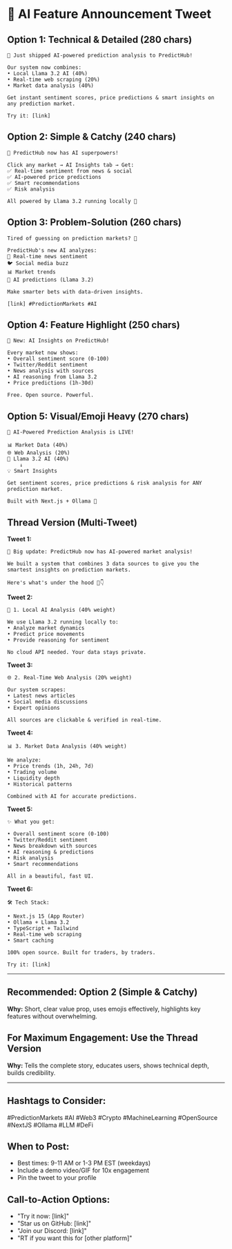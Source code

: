 # 🤖 AI Feature Announcement Tweet

## Option 1: Technical & Detailed (280 chars)
```
🤖 Just shipped AI-powered prediction analysis to PredictHub!

Our system now combines:
• Local Llama 3.2 AI (40%)
• Real-time web scraping (20%)
• Market data analysis (40%)

Get instant sentiment scores, price predictions & smart insights on any prediction market.

Try it: [link]
```

## Option 2: Simple & Catchy (240 chars)
```
🚀 PredictHub now has AI superpowers!

Click any market → AI Insights tab → Get:
✅ Real-time sentiment from news & social
✅ AI-powered price predictions
✅ Smart recommendations
✅ Risk analysis

All powered by Llama 3.2 running locally 🤖
```

## Option 3: Problem-Solution (260 chars)
```
Tired of guessing on prediction markets? 🎯

PredictHub's new AI analyzes:
📰 Real-time news sentiment
🐦 Social media buzz
📊 Market trends
🤖 AI predictions (Llama 3.2)

Make smarter bets with data-driven insights.

[link] #PredictionMarkets #AI
```

## Option 4: Feature Highlight (250 chars)
```
🧠 New: AI Insights on PredictHub!

Every market now shows:
• Overall sentiment score (0-100)
• Twitter/Reddit sentiment
• News analysis with sources
• AI reasoning from Llama 3.2
• Price predictions (1h-30d)

Free. Open source. Powerful.
```

## Option 5: Visual/Emoji Heavy (270 chars)
```
🤖 AI-Powered Prediction Analysis is LIVE!

📊 Market Data (40%)
🌐 Web Analysis (20%)
🧠 Llama 3.2 AI (40%)
    ↓
💡 Smart Insights

Get sentiment scores, price predictions & risk analysis for ANY prediction market.

Built with Next.js + Ollama 🚀
```

## Thread Version (Multi-Tweet)

**Tweet 1:**
```
🚀 Big update: PredictHub now has AI-powered market analysis!

We built a system that combines 3 data sources to give you the smartest insights on prediction markets.

Here's what's under the hood 🧵👇
```

**Tweet 2:**
```
🤖 1. Local AI Analysis (40% weight)

We use Llama 3.2 running locally to:
• Analyze market dynamics
• Predict price movements
• Provide reasoning for sentiment

No cloud API needed. Your data stays private.
```

**Tweet 3:**
```
🌐 2. Real-Time Web Analysis (20% weight)

Our system scrapes:
• Latest news articles
• Social media discussions
• Expert opinions

All sources are clickable & verified in real-time.
```

**Tweet 4:**
```
📊 3. Market Data Analysis (40% weight)

We analyze:
• Price trends (1h, 24h, 7d)
• Trading volume
• Liquidity depth
• Historical patterns

Combined with AI for accurate predictions.
```

**Tweet 5:**
```
✨ What you get:

• Overall sentiment score (0-100)
• Twitter/Reddit sentiment
• News breakdown with sources
• AI reasoning & predictions
• Risk analysis
• Smart recommendations

All in a beautiful, fast UI.
```

**Tweet 6:**
```
🛠️ Tech Stack:

• Next.js 15 (App Router)
• Ollama + Llama 3.2
• TypeScript + Tailwind
• Real-time web scraping
• Smart caching

100% open source. Built for traders, by traders.

Try it: [link]
```

---

## Recommended: Option 2 (Simple & Catchy)
**Why:** Short, clear value prop, uses emojis effectively, highlights key features without overwhelming.

## For Maximum Engagement: Use the Thread Version
**Why:** Tells the complete story, educates users, shows technical depth, builds credibility.

---

## Hashtags to Consider:
#PredictionMarkets #AI #Web3 #Crypto #MachineLearning #OpenSource #NextJS #Ollama #LLM #DeFi

## When to Post:
- Best times: 9-11 AM or 1-3 PM EST (weekdays)
- Include a demo video/GIF for 10x engagement
- Pin the tweet to your profile

## Call-to-Action Options:
- "Try it now: [link]"
- "Star us on GitHub: [link]"
- "Join our Discord: [link]"
- "RT if you want this for [other platform]"

